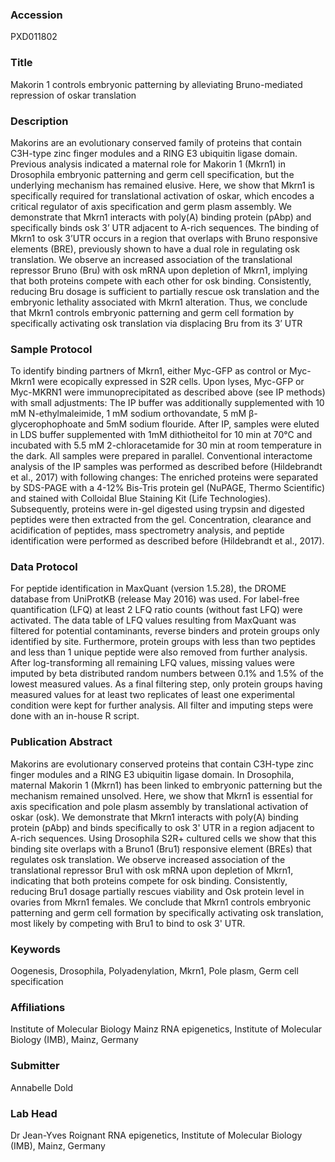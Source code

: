 ### Accession
PXD011802

### Title
Makorin 1 controls embryonic patterning by alleviating Bruno-mediated repression of oskar translation

### Description
Makorins are an evolutionary conserved family of proteins that contain C3H-type zinc finger modules and a RING E3 ubiquitin ligase domain. Previous analysis indicated a maternal role for Makorin 1 (Mkrn1) in Drosophila embryonic patterning and germ cell specification, but the underlying mechanism has remained elusive. Here, we show that Mkrn1 is specifically required for translational activation of oskar, which encodes a critical regulator of axis specification and germ plasm assembly. We demonstrate that Mkrn1 interacts with poly(A) binding protein (pAbp) and specifically binds osk 3’ UTR adjacent to A-rich sequences. The binding of Mkrn1 to osk 3’UTR occurs in a region that overlaps with Bruno responsive elements (BRE), previously shown to have a dual role in regulating osk translation. We observe an increased association of the translational repressor Bruno (Bru) with osk mRNA upon depletion of Mkrn1, implying that both proteins compete with each other for osk binding. Consistently, reducing Bru dosage is sufficient to partially rescue osk translation and the embryonic lethality associated with Mkrn1 alteration. Thus, we conclude that Mkrn1 controls embryonic patterning and germ cell formation by specifically activating osk translation via displacing Bru from its 3’ UTR

### Sample Protocol
To identify binding partners of Mkrn1, either Myc-GFP as control or Myc-Mkrn1 were ecopically expressed in S2R cells. Upon lyses, Myc-GFP or Myc-MKRN1 were immunoprecipitated as described above (see IP methods) with small adjustments: The IP buffer was additionally supplemented with 10 mM N-ethylmaleimide, 1 mM sodium orthovandate, 5 mM β-glycerophophoate and 5mM sodium flouride. After IP, samples were eluted in LDS buffer supplemented with 1mM dithiotheitol for 10 min at 70°C and incubated with 5.5 mM 2-chloracetamide for 30 min at room temperature in the dark. All samples were prepared in parallel. Conventional interactome analysis of the IP samples was performed as described before (Hildebrandt et al., 2017) with following changes: The enriched proteins were separated by SDS-PAGE with a 4-12% Bis-Tris protein gel (NuPAGE, Thermo Scientific) and stained with Colloidal Blue Staining Kit (Life Technologies). Subsequently, proteins were in-gel digested using trypsin and digested peptides were then extracted from the gel. Concentration, clearance and acidification of peptides, mass spectrometry analysis, and peptide identification were performed as described before (Hildebrandt et al., 2017).

### Data Protocol
For peptide identification in MaxQuant (version 1.5.28), the DROME database from UniProtKB (release May 2016) was used. For label-free quantification (LFQ) at least 2 LFQ ratio counts (without fast LFQ) were activated. The data table of LFQ values resulting from MaxQuant was filtered for potential contaminants, reverse binders and protein groups only identified by site. Furthermore, protein groups with less than two peptides and less than 1 unique peptide were also removed from further analysis. After log-transforming all remaining LFQ values, missing values were imputed by beta distributed random numbers between 0.1% and 1.5% of the lowest measured values. As a final filtering step, only protein groups having measured values for at least two replicates of least one experimental condition were kept for further analysis. All filter and imputing steps were done with an in-house R script.

### Publication Abstract
Makorins are evolutionary conserved proteins that contain C3H-type zinc finger modules and a RING E3 ubiquitin ligase domain. In Drosophila, maternal Makorin 1 (Mkrn1) has been linked to embryonic patterning but the mechanism remained unsolved. Here, we show that Mkrn1 is essential for axis specification and pole plasm assembly by translational activation of oskar (osk). We demonstrate that Mkrn1 interacts with poly(A) binding protein (pAbp) and binds specifically to osk 3' UTR in a region adjacent to A-rich sequences. Using Drosophila S2R+ cultured cells we show that this binding site overlaps with a Bruno1 (Bru1) responsive element (BREs) that regulates osk translation. We observe increased association of the translational repressor Bru1 with osk mRNA upon depletion of Mkrn1, indicating that both proteins compete for osk binding. Consistently, reducing Bru1 dosage partially rescues viability and Osk protein level in ovaries from Mkrn1 females. We conclude that Mkrn1 controls embryonic patterning and germ cell formation by specifically activating osk translation, most likely by competing with Bru1 to bind to osk 3' UTR.

### Keywords
Oogenesis, Drosophila, Polyadenylation, Mkrn1, Pole plasm, Germ cell specification

### Affiliations
Institute of Molecular Biology Mainz
RNA epigenetics, Institute of Molecular Biology (IMB), Mainz, Germany

### Submitter
Annabelle Dold

### Lab Head
Dr Jean-Yves Roignant
RNA epigenetics, Institute of Molecular Biology (IMB), Mainz, Germany


